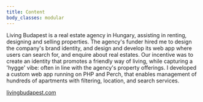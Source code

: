 ```yaml
---
title: Content
body_classes: modular
---
```


Living Budapest is a real estate agency in Hungary, assisting in renting, designing and selling properties. The agency's funder hired me to design the company's brand identity, and design and develop its web app where users can search for, and enquire about real estates. Our incentive was to create an identity that promotes a friendly way of living, while capturing a 'hygge' vibe: often in line with the agency's property offerings. I developed a custom web app running on PHP and Perch, that enables management of hundreds of apartments with filtering, location, and search services.

[livingbudapest.com](https://livingbudapest.com)